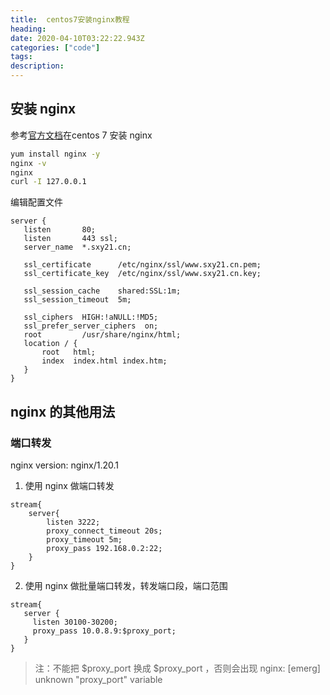 ```yaml
---
title:  centos7安装nginx教程
heading:
date: 2020-04-10T03:22:22.943Z
categories: ["code"]
tags: 
description: 
---
```

## 安装 nginx

参考[官方文档](https://docs.nginx.com/nginx/admin-guide/installing-nginx/installing-nginx-open-source/)在centos 7 安装 nginx
```bash
yum install nginx -y
nginx -v
nginx
curl -I 127.0.0.1
```

编辑配置文件

```nginx
server {
   listen       80;
   listen       443 ssl;
   server_name  *.sxy21.cn;

   ssl_certificate      /etc/nginx/ssl/www.sxy21.cn.pem;
   ssl_certificate_key  /etc/nginx/ssl/www.sxy21.cn.key;

   ssl_session_cache    shared:SSL:1m;
   ssl_session_timeout  5m;

   ssl_ciphers  HIGH:!aNULL:!MD5;
   ssl_prefer_server_ciphers  on;
   root         /usr/share/nginx/html;
   location / {
       root   html;
       index  index.html index.htm;
   }
}
```

## nginx 的其他用法
### 端口转发

nginx version: nginx/1.20.1

1. 使用 nginx 做端口转发
```nginx
stream{
    server{
        listen 3222;
        proxy_connect_timeout 20s;
        proxy_timeout 5m;
        proxy_pass 192.168.0.2:22;
    }
}
```

2. 使用 nginx 做批量端口转发，转发端口段，端口范围
```nginx
stream{
   server {
     listen 30100-30200;
     proxy_pass 10.0.8.9:$proxy_port;
   }
}
```

> 注：不能把 $proxy_port 换成 $proxy_port ，否则会出现 nginx: [emerg] unknown "proxy_port" variable

